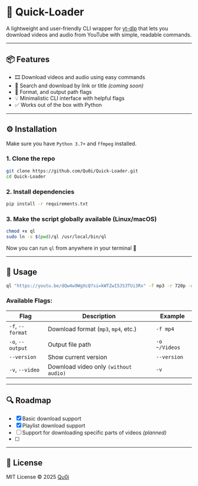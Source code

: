 # 🚀 Quick-Loader

A lightweight and user-friendly CLI wrapper for [yt-dlp](https://github.com/yt-dlp/yt-dlp) that lets you download videos and audio from YouTube with simple, readable commands.

---

## 📦 Features

- 🎞 Download videos and audio using easy commands
- 🧭 Search and download by link or title _(coming soon)_
- 🔧 Format, and output path flags
- 💡 Minimalistic CLI interface with helpful flags
- ✅ Works out of the box with Python

---

## ⚙️ Installation

Make sure you have `Python 3.7+` and `ffmpeg` installed.

### 1. Clone the repo

```bash
git clone https://github.com/Qu0i/Quick-Loader.git
cd Quick-Loader
```

### 2. Install dependencies

```bash
pip install -r requirements.txt
```

### 3. Make the script globally available (Linux/macOS)

```bash
chmod +x ql
sudo ln -s $(pwd)/ql /usr/local/bin/ql
```

Now you can run `ql` from anywhere in your terminal 🎉

---

## 🧪 Usage

```bash
ql "https://youtu.be/dQw4w9WgXcQ?si=kWTZwI5JS3TUi3Rx" -f mp3 -r 720p -o ~/Downloads
```

### Available Flags:

| Flag                 | Description                          | Example       |
| -------------------- | ------------------------------------ | ------------- |
| `-f`, `--format`     | Download format (`mp3`, `mp4`, etc.) | `-f mp4`      | |
| `-o`, `--output`     | Output file path                     | `-o ~/Videos` |
| `--version`    | Show current version                 | `--version`   |
| `-v`, `--video`     | Download video only `(without audio)` | `-v`      | |

---

## 🔍 Roadmap

- [x] Basic download support
- [x] Playlist download support
- [ ] Support for downloading specific parts of videos _(planned)_
- [ ] 

---

## 📄 License

MIT License © 2025 [Qu0i](https://github.com/Qu0i)

